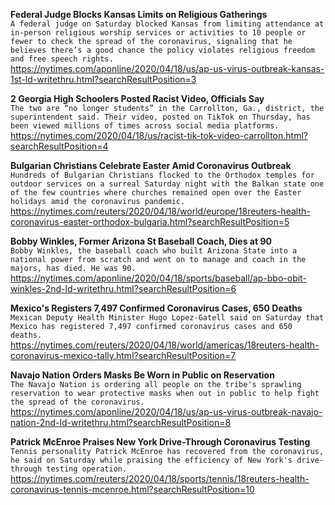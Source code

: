 **Federal Judge Blocks Kansas Limits on Religious Gatherings**\
`A federal judge on Saturday blocked Kansas from limiting attendance at in-person religious worship services or activities to 10 people or fewer to check the spread of the coronavirus, signaling that he believes there’s a good chance the policy violates religious freedom and free speech rights.`\
https://nytimes.com/aponline/2020/04/18/us/ap-us-virus-outbreak-kansas-1st-ld-writethru.html?searchResultPosition=3

**2 Georgia High Schoolers Posted Racist Video, Officials Say**\
`The two are “no longer students” in the Carrollton, Ga., district, the superintendent said. Their video, posted on TikTok on Thursday, has been viewed millions of times across social media platforms.`\
https://nytimes.com/2020/04/18/us/racist-tik-tok-video-carrollton.html?searchResultPosition=4

**Bulgarian Christians Celebrate Easter Amid Coronavirus Outbreak**\
`Hundreds of Bulgarian Christians flocked to the Orthodox temples for outdoor services on a surreal Saturday night with the Balkan state one of the few countries where churches remained open over the Easter holidays amid the coronavirus pandemic.`\
https://nytimes.com/reuters/2020/04/18/world/europe/18reuters-health-coronavirus-easter-orthodox-bulgaria.html?searchResultPosition=5

**Bobby Winkles, Former Arizona St Baseball Coach, Dies at 90**\
`Bobby Winkles, the baseball coach who built Arizona State into a national power from scratch and went on to manage and coach in the majors, has died. He was 90.`\
https://nytimes.com/aponline/2020/04/18/sports/baseball/ap-bbo-obit-winkles-2nd-ld-writethru.html?searchResultPosition=6

**Mexico's Registers 7,497 Confirmed Coronavirus Cases, 650 Deaths**\
`Mexican Deputy Health Minister Hugo Lopez-Gatell said on Saturday that Mexico has registered 7,497 confirmed coronavirus cases and 650 deaths.`\
https://nytimes.com/reuters/2020/04/18/world/americas/18reuters-health-coronavirus-mexico-tally.html?searchResultPosition=7

**Navajo Nation Orders Masks Be Worn in Public on Reservation**\
`The Navajo Nation is ordering all people on the tribe's sprawling reservation to wear protective masks when out in public to help fight the spread of the coronavirus.`\
https://nytimes.com/aponline/2020/04/18/us/ap-us-virus-outbreak-navajo-nation-2nd-ld-writethru.html?searchResultPosition=8

**Patrick McEnroe Praises New York Drive-Through Coronavirus Testing**\
`Tennis personality Patrick McEnroe has recovered from the coronavirus, he said on Saturday while praising the efficiency of New York's drive-through testing operation.`\
https://nytimes.com/reuters/2020/04/18/sports/tennis/18reuters-health-coronavirus-tennis-mcenroe.html?searchResultPosition=10

